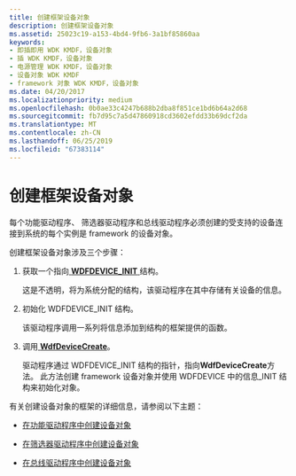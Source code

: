 ```yaml
---
title: 创建框架设备对象
description: 创建框架设备对象
ms.assetid: 25023c19-a153-4bd4-9fb6-3a1bf85860aa
keywords:
- 即插即用 WDK KMDF，设备对象
- 插 WDK KMDF，设备对象
- 电源管理 WDK KMDF，设备对象
- 设备对象 WDK KMDF
- framework 对象 WDK KMDF，设备对象
ms.date: 04/20/2017
ms.localizationpriority: medium
ms.openlocfilehash: 0b0ae33c4247b688b2dba8f851ce1bd6b64a2d68
ms.sourcegitcommit: fb7d95c7a5d47860918cd3602efdd33b69dcf2da
ms.translationtype: MT
ms.contentlocale: zh-CN
ms.lasthandoff: 06/25/2019
ms.locfileid: "67383114"
---
```

# <a name="creating-a-framework-device-object"></a>创建框架设备对象


每个功能驱动程序、 筛选器驱动程序和总线驱动程序必须创建的受支持的设备连接到系统的每个实例是 framework 的设备对象。

创建框架设备对象涉及三个步骤：

1.  获取一个指向[ **WDFDEVICE\_INIT** ](https://docs.microsoft.com/windows-hardware/drivers/wdf/wdfdevice_init)结构。

    这是不透明，将为系统分配的结构，该驱动程序在其中存储有关设备的信息。

2.  初始化 WDFDEVICE\_INIT 结构。

    该驱动程序调用一系列将信息添加到结构的框架提供的函数。

3.  调用[ **WdfDeviceCreate**](https://docs.microsoft.com/windows-hardware/drivers/ddi/content/wdfdevice/nf-wdfdevice-wdfdevicecreate)。

    驱动程序通过 WDFDEVICE\_INIT 结构的指针，指向**WdfDeviceCreate**方法。 此方法创建 framework 设备对象并使用 WDFDEVICE 中的信息\_INIT 结构来初始化对象。

有关创建设备对象的框架的详细信息，请参阅以下主题：

-   [在功能驱动程序中创建设备对象](creating-device-objects-in-a-function-driver.md)

-   [在筛选器驱动程序中创建设备对象](creating-device-objects-in-a-filter-driver.md)

-   [在总线驱动程序中创建设备对象](creating-device-objects-in-a-bus-driver.md)

 

 





